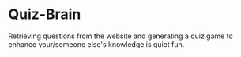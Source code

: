 # Quiz-Brain

Retrieving questions from the website and generating a quiz game to enhance your/someone else's knowledge is quiet fun.
